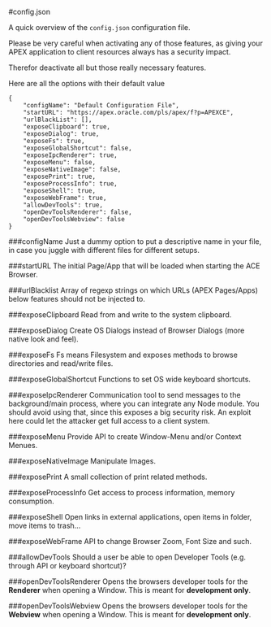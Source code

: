 #config.json

A quick overview of the `config.json` configuration file.

Please be very careful when activating any of those features, as giving your APEX application to client resources always has a security impact.

Therefor deactivate all but those really necessary features.

Here are all the options with their default value

```
{
    "configName": "Default Configuration File",
    "startURL": "https://apex.oracle.com/pls/apex/f?p=APEXCE",
    "urlBlackList": [],
    "exposeClipboard": true,
    "exposeDialog": true,
    "exposeFs": true,
    "exposeGlobalShortcut": false,
    "exposeIpcRenderer": true,
    "exposeMenu": false,
    "exposeNativeImage": false,
    "exposePrint": true,
    "exposeProcessInfo": true,
    "exposeShell": true,
    "exposeWebFrame": true,
    "allowDevTools": true,
    "openDevToolsRenderer": false,
    "openDevToolsWebview": false
}
```

###configName
Just a dummy option to put a descriptive name in your file, in case you juggle with different files for different setups.

###startURL
The initial Page/App that will be loaded when starting the ACE Browser.

###urlBlacklist
Array of regexp strings on which URLs (APEX Pages/Apps) below features should not be injected to.

###exposeClipboard
Read from and write to the system clipboard.

###exposeDialog
Create OS Dialogs instead of Browser Dialogs (more native look and feel).

###exposeFs
Fs means Filesystem and exposes methods to browse directories and read/write files.

###exposeGlobalShortcut
Functions to set OS wide keyboard shortcuts.

###exposeIpcRenderer
Communication tool to send messages to the background/main process, where you can integrate any Node module. You should avoid using that, since this exposes a big security risk. An exploit here could let the attacker get full access to a client system.

###exposeMenu
Provide API to create Window-Menu and/or Context Menues.

###exposeNativeImage
Manipulate Images.

###exposePrint
A small collection of print related methods.

###exposeProcessInfo
Get access to process information, memory consumption.

###exposeShell
Open links in external applications, open items in folder, move items to trash...

###exposeWebFrame
API to change Browser Zoom, Font Size and such.

###allowDevTools
Should a user be able to open Developer Tools (e.g. through API or keyboard shortcut)?

###openDevToolsRenderer
Opens the browsers developer tools for the **Renderer** when opening a Window. This is meant for **development only**.

###openDevToolsWebview
Opens the browsers developer tools for the **Webview** when opening a Window. This is meant for **development only**.
